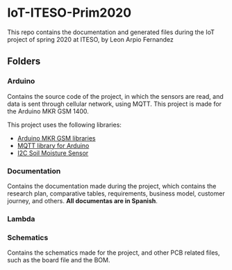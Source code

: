 # IoT-ITESO-Prim2020
This repo contains the documentation and generated files during the IoT project of spring 2020 at ITESO, by Leon Arpio Fernandez

## Folders
### Arduino
Contains the source code of the project, in which the sensors are read, and data is sent through cellular network, 
using MQTT. This project is made for the Arduino MKR GSM 1400.

This project uses the following libraries:
- [Arduino MKR GSM libraries](https://github.com/arduino-libraries/MKRGSM)
- [MQTT library for Arduino](https://github.com/256dpi/arduino-mqtt)
- [I2C Soil Moisture Sensor](https://github.com/Apollon77/I2CSoilMoistureSensor)

### Documentation
Contains the documentation made during the project, which contains the research plan, comparative tables, requirements, business model,
customer journey, and others. **All documentas are in Spanish**.

### Lambda

### Schematics
Contains the schematics made for the project, and other PCB related files, such as the board file and the BOM.
